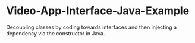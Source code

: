 # Video-App-Interface-Java-Example
Decoupling classes by coding towards interfaces and then injecting a dependency via the constructor in Java.
